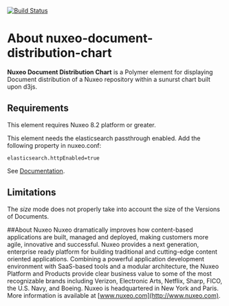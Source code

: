 [![Build Status](https://qa.nuxeo.org/jenkins/buildStatus/icon?job=nuxeo-document-distribution-chart-master)](https://qa.nuxeo.org/jenkins/job/nuxeo-document-distribution-chart-master/)

# About nuxeo-document-distribution-chart

**Nuxeo Document Distribution Chart** is a Polymer element for displaying Document distribution of a Nuxeo repository within a sunurst chart built upon d3js.

## Requirements

This element requires Nuxeo 8.2 platform or greater.

This element needs the elasticsearch passthrough enabled. Add the following property in nuxeo.conf:

    elasticsearch.httpEnabled=true

See [Documentation](https://doc.nuxeo.com/x/5Y_RAQ).

## Limitations

The *size* mode does not properly take into account the size of the Versions of Documents.

##About Nuxeo
Nuxeo dramatically improves how content-based applications are built, managed and deployed, making customers more agile, innovative and successful. Nuxeo provides a next generation, enterprise ready platform for building traditional and cutting-edge content oriented applications. Combining a powerful application development environment with SaaS-based tools and a modular architecture, the Nuxeo Platform and Products provide clear business value to some of the most recognizable brands including Verizon, Electronic Arts, Netflix, Sharp, FICO, the U.S. Navy, and Boeing. Nuxeo is headquartered in New York and Paris. More information is available at [www.nuxeo.com](http://www.nuxeo.com).
